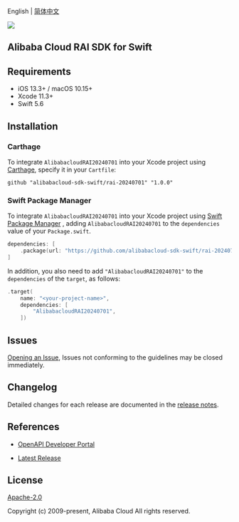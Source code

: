 English | [简体中文](README-CN.md)

![](https://aliyunsdk-pages.alicdn.com/icons/AlibabaCloud.svg)

## Alibaba Cloud RAI SDK for Swift

## Requirements

- iOS 13.3+ / macOS 10.15+
- Xcode 11.3+
- Swift 5.6

## Installation

### Carthage

To integrate `AlibabacloudRAI20240701` into your Xcode project using [Carthage](https://github.com/Carthage/Carthage), specify it in your `Cartfile`:

```ogdl
github "alibabacloud-sdk-swift/rai-20240701" "1.0.0"
```

### Swift Package Manager

To integrate `AlibabacloudRAI20240701` into your Xcode project using [Swift Package Manager](https://swift.org/package-manager/) , adding `AlibabacloudRAI20240701` to the `dependencies` value of your `Package.swift`.

```swift
dependencies: [
    .package(url: "https://github.com/alibabacloud-sdk-swift/rai-20240701.git", from: "1.0.0")
]
```

In addition, you also need to add `"AlibabacloudRAI20240701"` to the `dependencies` of the `target`, as follows:

```swift
.target(
    name: "<your-project-name>",
    dependencies: [
        "AlibabacloudRAI20240701",
    ])
```

## Issues

[Opening an Issue](https://github.com/alibabacloud-sdk-swift/rai-20240701/issues/new), Issues not conforming to the guidelines may be closed immediately.

## Changelog

Detailed changes for each release are documented in the [release notes](./ChangeLog.txt).

## References

* [OpenAPI Developer Portal](https://next.api.alibabacloud.com/home)
- [Latest Release](https://github.com/alibabacloud-sdk-swift/rai-20240701)

## License

[Apache-2.0](http://www.apache.org/licenses/LICENSE-2.0)

Copyright (c) 2009-present, Alibaba Cloud All rights reserved.
